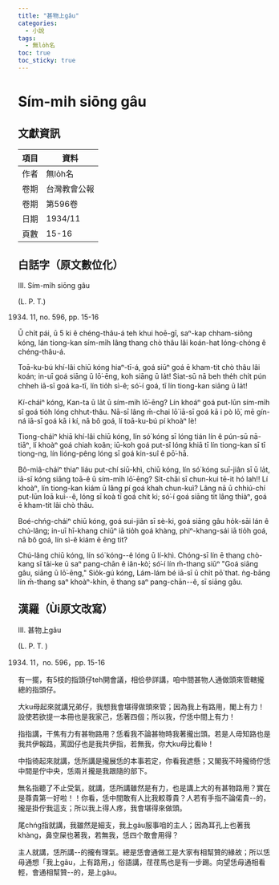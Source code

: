 ```yaml
---
title: "甚物上gâu"
categories:
  - 小說
tags:
  - 無lo̍h名
toc: true
toc_sticky: true
---
```


# Sím-mi̍h siōng gâu

## 文獻資訊

| 項目 | 資料 |
|---|---|
| 作者 | 無lo̍h名 |
| 卷期 | 台灣教會公報 |
| 卷期 | 第596卷 |
| 日期 | 1934/11 |
| 頁數 | 15-16 |

## 白話字（原文數位化）

III. Sím-mi̍h siōng gâu

(L. P. T.)

1934. 11, no. 596, pp. 15-16

Ū chi̍t pái, ū 5 ki ê chéng-thâu-á teh khui hoē-gī, saⁿ-kap chham-siông kóng, lán tiong-kan sím-mi̍h lâng thang chò thâu lâi koán-hat lóng-chóng ê chéng-thâu-á.

Toā-ku-bú khí-lâi chiū kóng hiaⁿ-tī-á, goá siūⁿ goá ē kham-tit chò thâu lâi koán; in-uī goá siāng ū lō͘-ēng, koh siāng ū la̍t! Siat-sū nā beh the̍h chi̍t pún chheh iā-sī goá ka-tī, lín tio̍h sì-ê; só͘-í goá, tī lín tiong-kan siāng ū la̍t!

Kí-cháiⁿ kóng, Kan-ta ū la̍t ū sím-mi̍h lō͘-ēng? Lín khoáⁿ goá put-lūn sím-mi̍h sî goá tio̍h lóng chhut-thâu. Nā-sī lâng m̄-chai lō͘ iā-sī goá kā i pò lō͘, mē gín-ná iā-sī goá kā i kí, nā bô goá, lí toā-ku-bú pí khoàⁿ lè!

Tiong-cháiⁿ khiā khí-lâi chiū kóng, lín só͘ kóng sī lóng tián lín ê pún-sū nā-tiāⁿ, lí khoàⁿ goá chiah koân; iū-koh goá put-sî lóng khiā tī lín tiong-kan sī tī tiong-ng, lín lióng-pêng lóng sī goá kin-suî ê pō͘-hā.

Bô-miâ-cháiⁿ thiaⁿ liáu put-chí siū-khì, chiū kóng, lín só͘ kóng suī-jiân sī ū la̍t, iā-sī kóng siāng toā-ê ū sím-mi̍h lō͘-ēng? Si̍t-chāi sī chun-kui tē-it hó lah!! Lí khoàⁿ, lín tiong-kan kiám ū lâng pí goá khah chun-kuì? Lâng nā ū chhiú-chí put-lūn loā kuì--ê, lóng sī koà tī goá chit ki; só͘-í goá siāng tit lâng thiàⁿ, goá ē kham-tit lâi chò thâu.

Boé-chńg-cháiⁿ chiū kóng, goá sui-jiân sī sè-ki, goá siāng gâu ho̍k-sāi lán ê chú-lâng; in-uī hī-khang chiūⁿ iā tio̍h goá khàng, phiⁿ-khang-sái iā tio̍h goá, nā bô goá, lín sì-ê kiám ē ēng tit?

Chú-lâng chiū kóng, lín só͘ kóng--ê lóng ū lí-khì. Chóng-sī lín ē thang chò-kang sī tāi-ke ū saⁿ pang-chān ê iân-kò͘; só͘-í lín m̄-thang siūⁿ "Goá siāng gâu, siāng ū lō͘-ēng," Sio̍k-gú kóng, Lám-lám bé iā-sī ū chi̍t pō͘ that. ǹg-bāng lín m̄-thang saⁿ khoàⁿ-khin, ē thang saⁿ pang-chān--ê, sī siāng gâu.

## 漢羅（Ùi原文改寫）

III. 甚物上gâu

(L. P. T. )

1934. 11，no. 596，pp. 15-16

有一擺，有5枝的指頭仔teh開會議，相佮參詳講，咱中間甚物人通做頭來管轄攏總的指頭仔。

大ku母起來就講兄弟仔，我想我會堪得做頭來管；因為我上有路用，閣上有力！設使若欲提一本冊也是我家己，恁著四個；所以我，佇恁中間上有力！

指指講，干焦有力有甚物路用？恁看我不論甚物時我著攏出頭。若是人毋知路也是我共伊報路，罵囡仔也是我共伊指，若無我，你大ku母比看lè！

中指徛起來就講，恁所講是攏展恁的本事若定，你看我遮懸；又閣我不時攏徛佇恁中間是佇中央，恁兩爿攏是我跟隨的部下。

無名指聽了不止受氣，就講，恁所講雖然是有力，也是講上大的有甚物路用？實在是尊貴第一好啦！！你看，恁中間敢有人比我較尊貴？人若有手指不論偌貴--的，攏是掛佇我這支；所以我上得人疼，我會堪得來做頭。

尾chńg指就講，我雖然是細支，我上gâu服事咱的主人；因為耳孔上也著我khàng，鼻空屎也著我，若無我，恁四个敢會用得？

主人就講，恁所講--的攏有理氣。總是恁會通做工是大家有相幫贊的緣故；所以恁毋通想「我上gâu，上有路用，」俗語講，荏荏馬也是有一步踢。向望恁毋通相看輕，會通相幫贊--的，是上gâu。
